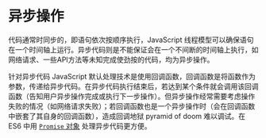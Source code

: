 # 异步操作
代码通常时同步的，即语句依次按顺序执行，JavaScript 线程模型可以确保语句在一个时间轴上运行。异步代码则是不能保证会在一个不间断的时间轴上执行，如网络请求、一些API方法等未知完成使劲按的代码，均为异步操作。

针对异步代码 JavaScript 默认处理技术是使用回调函数，回调函数是将函数作为参数，传递给异步代码。在异步代码执行结束后，若达到某个条件就会调用该回调函数（告知用户异步操作完成或执行下一步操作）。但异步操作经常需要考虑操作失败的情况（如网络请求失败）；若回调函数也是一个异步操作时（会在回调函数中嵌套了其自身的回调函数），造成回调地狱 pyramid of doom 难以调试。在 ES6 中用 [`Promise` 对象](./promise.md) 处理异步代码更方便。

